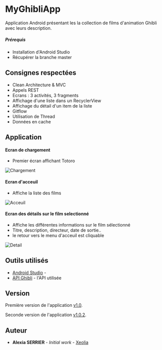 # MyGhibliApp


Application Android présentant les la collection de films d'animation Ghibli avec leurs description.


##### Prérequis
* Installation d'Android Studio
* Récupérer la branche master

## Consignes respectées 

* Clean Architecture & MVC
* Appels REST
* Ecrans : 3 activités, 3 fragments
* Affichage d'une liste dans un RecyclerView
* Affichage du détail d'un item de la liste
* Gitflow 
* Utilisation de Thread
* Données en cache

## Application
#### Ecran de chargement

* Premier écran affichant Totoro

![Chargement](https://user-images.githubusercontent.com/56538671/82337102-ad2d1a80-99eb-11ea-99a1-c79a80101839.PNG)

#### Ecran d'acceuil
* Affiche la liste des films 

![Acceuil](https://user-images.githubusercontent.com/56538671/82142188-d2c6f200-983a-11ea-8730-63806c53cc3b.PNG)

#### Ecran des détails sur le film selectionné
* Affiche les différentes informations sur le film sélectionné
* Titre, description, directeur, date de sortie.. 
* le retour vers le menu d'acceuil est cliquable


![Detail](https://user-images.githubusercontent.com/56538671/82113810-16e1c600-9759-11ea-9c66-308bc8bb3847.PNG)



## Outils utilisés

* [Android Studio](https://developer.android.com/studio/) -
* [API Ghibli](https://ghibliapi.herokuapp.com/) - l'API utilisée


## Version

Première version de l'application
[v1.0](https://github.com/Xeolia/MyPokeApp/releases/tag/v1.0). 


Seconde version de l'application
[v1.0.2](https://github.com/Xeolia/MyPokeApp/releases/tag/v1.0.2).


## Auteur

* **Alexia SERRIER** - *Initial work* - [Xeolia](https://github.com/Xeolia)
